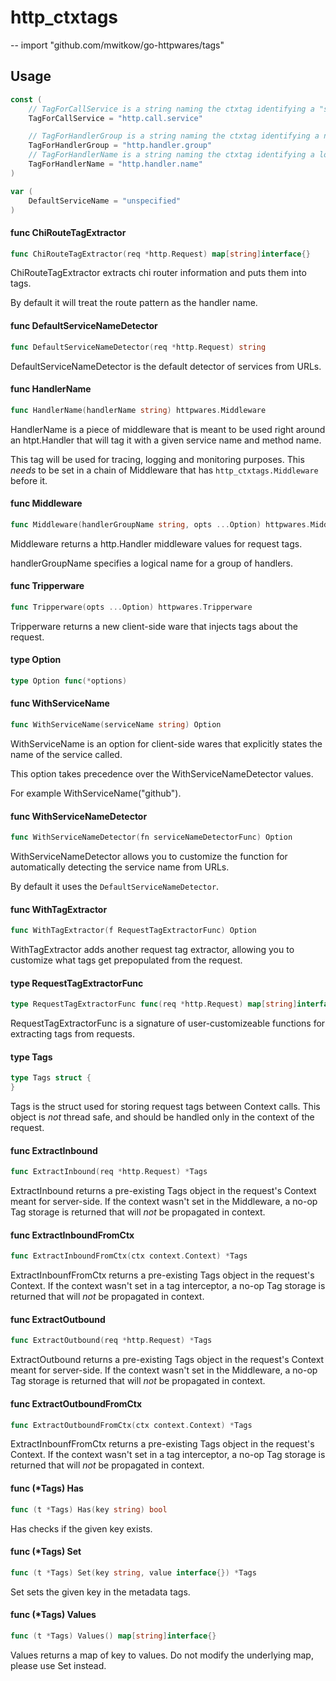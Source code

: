 # http_ctxtags
--
    import "github.com/mwitkow/go-httpwares/tags"


## Usage

```go
const (
	// TagForCallService is a string naming the ctxtag identifying a "service" grouping for an http.Request (e.g. "github")
	TagForCallService = "http.call.service"

	// TagForHandlerGroup is a string naming the ctxtag identifying a name of the grouping of http.Handlers (e.g. auth).
	TagForHandlerGroup = "http.handler.group"
	// TagForHandlerName is a string naming the ctxtag identifying a logical name for the http.Handler (e.g. exchange_token).
	TagForHandlerName = "http.handler.name"
)
```

```go
var (
	DefaultServiceName = "unspecified"
)
```

#### func  ChiRouteTagExtractor

```go
func ChiRouteTagExtractor(req *http.Request) map[string]interface{}
```
ChiRouteTagExtractor extracts chi router information and puts them into tags.

By default it will treat the route pattern as the handler name.

#### func  DefaultServiceNameDetector

```go
func DefaultServiceNameDetector(req *http.Request) string
```
DefaultServiceNameDetector is the default detector of services from URLs.

#### func  HandlerName

```go
func HandlerName(handlerName string) httpwares.Middleware
```
HandlerName is a piece of middleware that is meant to be used right around an
htpt.Handler that will tag it with a given service name and method name.

This tag will be used for tracing, logging and monitoring purposes. This *needs*
to be set in a chain of Middleware that has `http_ctxtags.Middleware` before it.

#### func  Middleware

```go
func Middleware(handlerGroupName string, opts ...Option) httpwares.Middleware
```
Middleware returns a http.Handler middleware values for request tags.

handlerGroupName specifies a logical name for a group of handlers.

#### func  Tripperware

```go
func Tripperware(opts ...Option) httpwares.Tripperware
```
Tripperware returns a new client-side ware that injects tags about the request.

#### type Option

```go
type Option func(*options)
```


#### func  WithServiceName

```go
func WithServiceName(serviceName string) Option
```
WithServiceName is an option for client-side wares that explicitly states the
name of the service called.

This option takes precedence over the WithServiceNameDetector values.

For example WithServiceName("github").

#### func  WithServiceNameDetector

```go
func WithServiceNameDetector(fn serviceNameDetectorFunc) Option
```
WithServiceNameDetector allows you to customize the function for automatically
detecting the service name from URLs.

By default it uses the `DefaultServiceNameDetector`.

#### func  WithTagExtractor

```go
func WithTagExtractor(f RequestTagExtractorFunc) Option
```
WithTagExtractor adds another request tag extractor, allowing you to customize
what tags get prepopulated from the request.

#### type RequestTagExtractorFunc

```go
type RequestTagExtractorFunc func(req *http.Request) map[string]interface{}
```

RequestTagExtractorFunc is a signature of user-customizeable functions for
extracting tags from requests.

#### type Tags

```go
type Tags struct {
}
```

Tags is the struct used for storing request tags between Context calls. This
object is *not* thread safe, and should be handled only in the context of the
request.

#### func  ExtractInbound

```go
func ExtractInbound(req *http.Request) *Tags
```
ExtractInbound returns a pre-existing Tags object in the request's Context meant
for server-side. If the context wasn't set in the Middleware, a no-op Tag
storage is returned that will *not* be propagated in context.

#### func  ExtractInboundFromCtx

```go
func ExtractInboundFromCtx(ctx context.Context) *Tags
```
ExtractInbounfFromCtx returns a pre-existing Tags object in the request's
Context. If the context wasn't set in a tag interceptor, a no-op Tag storage is
returned that will *not* be propagated in context.

#### func  ExtractOutbound

```go
func ExtractOutbound(req *http.Request) *Tags
```
ExtractOutbound returns a pre-existing Tags object in the request's Context
meant for server-side. If the context wasn't set in the Middleware, a no-op Tag
storage is returned that will *not* be propagated in context.

#### func  ExtractOutboundFromCtx

```go
func ExtractOutboundFromCtx(ctx context.Context) *Tags
```
ExtractInbounfFromCtx returns a pre-existing Tags object in the request's
Context. If the context wasn't set in a tag interceptor, a no-op Tag storage is
returned that will *not* be propagated in context.

#### func (*Tags) Has

```go
func (t *Tags) Has(key string) bool
```
Has checks if the given key exists.

#### func (*Tags) Set

```go
func (t *Tags) Set(key string, value interface{}) *Tags
```
Set sets the given key in the metadata tags.

#### func (*Tags) Values

```go
func (t *Tags) Values() map[string]interface{}
```
Values returns a map of key to values. Do not modify the underlying map, please
use Set instead.
